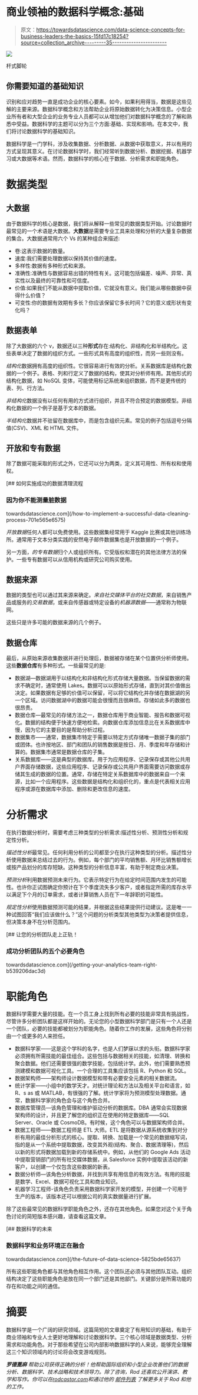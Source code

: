 # 商业领袖的数据科学概念:基础

> 原文：<https://towardsdatascience.com/data-science-concepts-for-business-leaders-the-basics-15fd17c18254?source=collection_archive---------35----------------------->

![](img/c143cff4138b1cb14ead1b63e8dc8ed2.png)

杆式脚轮

## 你需要知道的基础知识

识别和应对趋势一直是成功企业的核心要素。如今，如果利用得当，数据是这些见解的主要来源。数据科学概念和方法帮助企业将原始数据转化为决策信息。小型企业所有者和大型企业的业务专业人员都可以从增加他们对数据科学概念的了解和熟悉中受益。数据科学的主题可以分为三个方面:基础、实现和影响。在本文中，我们将讨论数据科学的基础知识。

数据科学是一门学科，涉及收集数据、分析数据、从数据中获取意义，并以有用的方式呈现其意义。在讨论数据科学时，我们经常听到数据分析、数据挖掘、机器学习或大数据等术语。然而，数据科学的核心在于数据、分析需求和职能角色。

# 数据类型

## 大数据

由于数据科学的核心是数据，我们将从解释一些常见的数据类型开始。讨论数据时最常见的一个术语是大数据。**大数据**是需要专业工具来处理和分析的大量复杂数据的集合。大数据通常用六个 Vs 的某种组合来描述:

*   卷:这表示数据的数量。
*   速度:我们需要处理数据以保持其价值的速度。
*   多样性:数据有多种形式和来源。
*   准确性:准确性与数据容易出错的特性有关。这可能包括偏差、噪声、异常、真实性以及最终的可靠性和可信度。
*   价值:如果我们不能从数据中提取价值，它就没有意义。我们能从哪些数据中获得什么价值？
*   可变性:你的数据有效期有多长？你应该保留它多长时间？它的意义或形状有变化吗？

## 数据表单

除了大数据的六个 v，数据还以三种**形式**存在:结构化、非结构化和半结构化。这些表单决定了数据的组织方式。一些形式具有高度的组织性，而另一些则没有。

*结构化*数据拥有高度的组织性。它很容易进行有效的分析。关系数据库是结构化数据的一个例子。表格、列和行定义了数据的结构，使其对分析师有用。其他形式的结构化数据，如 NoSQL 变体，可能使用标记系统来组织数据，而不是更传统的表、列、行方法。

*非结构化*数据没有以任何有用的方式进行组织，并且不符合预定的数据模型。非结构化数据的一个例子是基于文本的数据。

*半结构化*数据并不驻留在数据库中，而是包含组织元素。常见的例子包括逗号分隔值(CSV)、XML 和 HTML 文件。

## 开放和专有数据

除了数据可能采取的形式之外，它还可以分为两类，定义其可用性、所有权和使用权。

[](/how-to-implement-a-successful-data-cleaning-process-701e565e6575) [## 如何实施成功的数据清理流程

### 因为你不能测量脏数据

towardsdatascience.com](/how-to-implement-a-successful-data-cleaning-process-701e565e6575) 

*开放数据*任何人都可以免费使用。这些数据集经常用于 Kaggle 比赛或其他训练场所。通常用于文本分类实践的安然电子邮件数据集也是开放数据的一个例子。

另一方面，*的专有数据*归个人或组织所有。它受版权和潜在的其他法律方法的保护。一些专有数据可以从信用机构或研究公司购买使用。

## 数据来源

数据的类型也可以通过其来源来确定。*来自社交媒体平台的社交数据*，来自销售产品或服务的*交易数据*，或来自传感器或特定设备的*机器源数据*——通常称为物联网。

这些只是许多可能的数据来源的几个例子。

## 数据仓库

最后，从原始来源收集数据并进行处理后，数据被存储在某个位置供分析师使用。这些**数据仓库**有多种形式。一些最常见的是:

*   数据湖—数据湖用于以结构化和非结构化形式存储大量数据。当保留数据的需求不确定时，通常使用 Lakes。数据可以以原始形式存储，直到对其价值做出决定。如果数据有足够的价值可以保留，可以将它结构化并存储在数据湖的另一个区域。访问数据湖中的数据可能会很慢而且很麻烦。存储如此多的数据也很昂贵。
*   数据仓库—最常见的存储方法之一，数据仓库用于商业智能、报告和数据可视化。数据的结构便于快速方便地检索。向数据仓库添加信息比在关系数据库中慢，因为它的主要目的是帮助分析过程。
*   数据集市——通常，数据集市特定于需要以特定方式存储唯一数据子集的部门或团体。也许按地区、部门和团队的销售数据是按日、月、季度和年存储和计算的。数据集市通常是数据仓库的子集。
*   关系数据库——这是典型的数据库。用于为应用程序、记录保存或其他公共用户界面存储数据，这些应用程序、记录保存或公共用户界面需要访问数据或存储其生成的数据的位置。通常，存储在特定关系数据库中的数据来自一个来源，比如一个应用程序。这些数据是结构化和组织化的，重点是代表相关应用程序或源在数据库中添加、删除和更改信息的速度。

# 分析需求

在执行数据分析时，需要考虑三种类型的分析需求:描述性分析、预测性分析和规定性分析。

*描述性分析*最常见。任何利用分析的公司都至少在执行这种类型的分析。描述性分析使用数据来总结过去的行为。例如，每个部门的平均销售额、月环比销售额增长或按产品划分的库存短缺。这种类型的分析信息丰富，有助于制定商业决策。

*预测分析*利用数据预测未来行为。它表示特定行为在给定时间范围内发生的可能性。也许你正试图确定你预计在下个季度流失多少客户，或者指定所需的库存水平以满足下个月的订单需求，或者计算销售人员在下一年辞职的可能性。

*规定性分析*使用数据预测可能的结果，并根据这些结果提供行动建议。这是唯一一种试图回答“我们应该做什么？”这个问题的分析类型其他类型为决策者提供信息，但决策本身不在分析范围内。

[](/getting-your-analytics-team-right-b539206dac3d) [## 让您的分析团队走上正轨！

### 成功分析团队的五个必要角色

towardsdatascience.com](/getting-your-analytics-team-right-b539206dac3d) 

# 职能角色

数据科学需要大量的技能。在一个员工身上找到所有必要的技能非常具有挑战性，尽管许多分析团队都是这样开始的。无论您的小型数据科学部门是只有一个人还是一个团队，必要的技能都被划分为职能角色。随着你工作的发展，这些角色将分别由一个或更多的人来担任。

*   数据科学家——这是这个学科的名字，也是人们梦寐以求的头衔。数据科学家必须拥有所需技能的最佳组合。这些包括与数据相关的技能，如清理、转换和聚合数据。他们还需要很强的数学技能，包括统计学。此外，他们需要熟悉预测建模和数据可视化工具。一个合理的工具集应该包括 R、Python 和 SQL。
*   数据架构师——架构师设计数据模型和带有必要安全元素的相关数据流。
*   统计学家——小组中的数学天才。对统计理论和方法以及相关平台和语言，如 R、s as 或 MATLAB，有很强的了解。统计学家将为预测模型处理数据。通常，数据科学家的角色会与这个角色合并。
*   数据库管理员—该角色管理和维护驱动分析的数据库。DBA 通常会实现数据架构师的设计，并且更了解您的组织正在使用的特定数据库——SQL Server、Oracle 或 CosmoDB。有时候，这个角色可以与数据架构师合并。
*   数据工程师——数据工程师是 ETL 大师。ETL 是将数据从源系统收集到对分析有用的最佳分析形式的核心。提取、转换、加载是一个常见的数据缩写词，指的是从一个系统中提取数据，改变其外观(结构、聚合、数据清理等)，然后以新的形式将数据加载到新的存储系统中。例如，从他们的 Google Ads 活动中提取营销部门的所有社交媒体数据，从 Salesforce 实例中提取该活动的新客户，以创建一个仅包含这些数据的新表。
*   数据分析师—该角色分析数据，并找到共享有用信息的有效方法。有用的技能是数学、Excel、数据可视化工具和商业知识。
*   机器学习工程师-该角色负责采用数据科学家开发的模型，并创建一个可用于生产的版本，该版本还可以根据公司的真实数据量进行扩展。

除了这些最常见的数据科学职能角色之外，还存在其他角色。如果您对这个关于角色讨论的简短版本感兴趣，请查看这篇文章。

[](/the-future-of-data-science-5825bde65637) [## 数据科学的未来

### 数据科学和业务环境正在融合

towardsdatascience.com](/the-future-of-data-science-5825bde65637) 

所有这些职能角色都与其他角色相互作用。这个团队还必须与其他团队互动。组织结构决定了这些职能角色是放在同一个部门还是其他部门。关键部分是所需功能的存在和功能之间的通信。

# 摘要

数据科学是一个广阔的研究领域。这篇简短的文章奠定了有用知识的基础，有助于商业领袖和专业人士更好地理解和讨论数据科学。三个核心领域是数据类型、分析需求和功能角色。对于那些希望在公司内部影响数据科学的人来说，能够完全理解这三个知识领域内的讨论将会改变游戏规则。

***罗德蓖麻*** *帮助公司获得正确的分析！他帮助国际组织和小型企业改善他们的数据分析、数据科学、技术战略和技术领导力。除了咨询，Rod 还喜欢公开演讲、教学和写作。你可以在*[*rodcastor.com*](https://rodcastor.com/)*和通过他的* [*邮件列表*](https://rodcastor.com/newsletter/) *了解更多关于 Rod 和他的工作。*